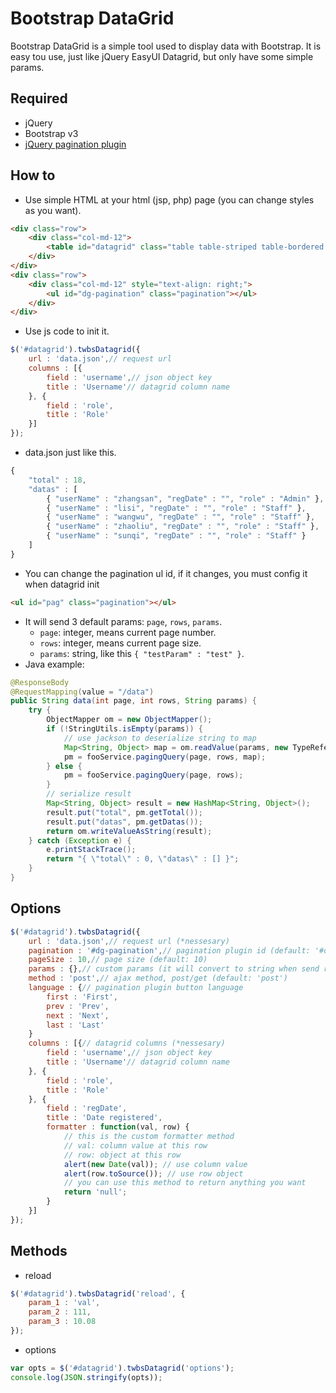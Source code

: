 Bootstrap DataGrid
======
Bootstrap DataGrid is a simple tool used to display data with Bootstrap. It is easy tou use, just like jQuery EasyUI Datagrid, but only have some simple params.

## Required
* jQuery
* Bootstrap v3
* [jQuery pagination plugin](https://github.com/esimakin/twbs-pagination)

## How to
* Use simple HTML at your html (jsp, php) page (you can change styles as you want).

```html
<div class="row">
    <div class="col-md-12">
        <table id="datagrid" class="table table-striped table-bordered bootstrap-datatable datatable responsive"></table>
    </div>
</div>
<div class="row">
    <div class="col-md-12" style="text-align: right;">
        <ul id="dg-pagination" class="pagination"></ul>
    </div>
</div>
```
* Use js code to init it.

```javascript
$('#datagrid').twbsDatagrid({
    url : 'data.json',// request url
    columns : [{
        field : 'username',// json object key
        title : 'Username'// datagrid column name
    }, {
        field : 'role',
        title : 'Role'
    }]
});
```
* data.json just like this.

```javascript
{
    "total" : 18,
    "datas" : [
        { "userName" : "zhangsan", "regDate" : "", "role" : "Admin" },
        { "userName" : "lisi", "regDate" : "", "role" : "Staff" },
        { "userName" : "wangwu", "regDate" : "", "role" : "Staff" },
        { "userName" : "zhaoliu", "regDate" : "", "role" : "Staff" },
        { "userName" : "sunqi", "regDate" : "", "role" : "Staff" }
    ]
}
```
* You can change the pagination ul id, if it changes, you must config it when datagrid init

```html
<ul id="pag" class="pagination"></ul>
```
* It will send 3 default params: `page`, `rows`, `params`.
	* `page`: integer, means current page number.
	* `rows`: integer, means current page size.
	* `params`: string, like this `{ "testParam" : "test" }`.
* Java example:

```java
@ResponseBody
@RequestMapping(value = "/data")
public String data(int page, int rows, String params) {
    try {
        ObjectMapper om = new ObjectMapper();
        if (!StringUtils.isEmpty(params)) {
            // use jackson to deserialize string to map
            Map<String, Object> map = om.readValue(params, new TypeReference<Map<String, Object>>() {});
            pm = fooService.pagingQuery(page, rows, map);
        } else {
            pm = fooService.pagingQuery(page, rows);
        }
        // serialize result
        Map<String, Object> result = new HashMap<String, Object>();
        result.put("total", pm.getTotal());
        result.put("datas", pm.getDatas());
        return om.writeValueAsString(result);
    } catch (Exception e) {
        e.printStackTrace();
        return "{ \"total\" : 0, \"datas\" : [] }";
    }
}
```

## Options
```javascript
$('#datagrid').twbsDatagrid({
    url : 'data.json',// request url (*nessesary)
    pagination : '#dg-pagination',// pagination plugin id (default: '#dg-pagination')
    pageSize : 10,// page size (default: 10)
    params : {},// custom params (it will convert to string when send request)
    method : 'post',// ajax method, post/get (default: 'post')
    language : {// pagination plugin button language
        first : 'First',
        prev : 'Prev',
        next : 'Next',
        last : 'Last'
    }
    columns : [{// datagrid columns (*nessesary)
        field : 'username',// json object key
        title : 'Username'// datagrid column name
    }, {
        field : 'role',
        title : 'Role'
    }, {
        field : 'regDate',
        title : 'Date registered',
        formatter : function(val, row) {
            // this is the custom formatter method
            // val: column value at this row
            // row: object at this row
            alert(new Date(val)); // use column value
            alert(row.toSource()); // use row object
            // you can use this method to return anything you want
            return 'null';
        }
    }]
});
```

## Methods
* reload

```javascript
$('#datagrid').twbsDatagrid('reload', {
    param_1 : 'val',
    param_2 : 111,
    param_3 : 10.08
});
```

* options

```javascript
var opts = $('#datagrid').twbsDatagrid('options');
console.log(JSON.stringify(opts));
```